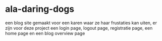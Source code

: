 # ala-daring-dogs


een blog site gemaakt voor een karen waar ze haar frustaties kan uiten, er zijn voor deze project een login page, logout page, registratie page, een home page en een blog overview page
